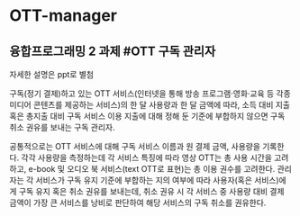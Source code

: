 # OTT-manager
## 융합프로그래밍 2 과제 #OTT 구독 관리자
자세한 설명은 ppt로 별첨

구독(정기 결제)하고 있는 OTT 서비스(인터넷을 통해 방송 프로그램·영화·교육 등 각종 미디어 콘텐츠를 제공하는 서비스)의 한 달 사용량과 한 달 금액에 따라, 소득 대비 지출 혹은 총지출 대비 구독 서비스 이용 지출에 대해 정해 둔 기준에 부합하지 않으면 구독 취소 권유를 보내는 구독 관리자.

공통적으로는 OTT 서비스에 대해 구독 서비스 이름과 원 결제 금액, 사용량을 기록한다. 각각 사용량을 측정하는데 각 서비스 특징에 따라 영상 OTT는 총 사용 시간을 고려하고, e-book 및 오디오 북 서비스(text OTT로 표현)는 총 이용 권수를 고려한다. 관리자는 각 서비스가 구독 유지 기준에 부합하는 지의 여부에 따라 사용자(혹은 서비스)에게 구독 유지 혹은 취소 권유를 보내는데, 취소 권유 시 각 서비스 중 사용량 대비 결제 금액이 가장 큰 서비스를 낭비로 판단하여 해당 서비스의 구독 취소를 권유한다.

